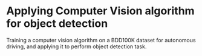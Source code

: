 # Applying Computer Vision algorithm for object detection
Training a computer vision algorithm on a BDD100K dataset for autonomous driving, and applying it to perform object detection task.
